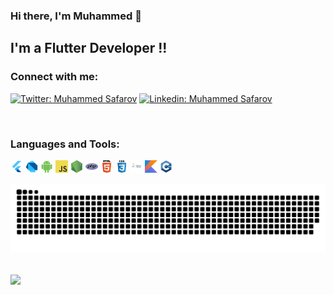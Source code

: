 ### Hi there, I'm Muhammed 👋

## I'm a Flutter Developer !!

### Connect with me:

[![Twitter: Muhammed Safarov](https://img.shields.io/twitter/follow/muhammedsafarow?style=social)](https://twitter.com/muhammedsafarow)
[![Linkedin: Muhammed Safarov](https://img.shields.io/badge/-MuhammedSafarov-blue?style=flat-square&logo=Linkedin&logoColor=white&link=https://www.linkedin.com/in/MuhammedSafarov/)](https://www.linkedin.com/in/muhammed-safarov-ab49711a2/)

<br />

### Languages and Tools:

<code><img height="20" src="https://raw.githubusercontent.com/github/explore/80688e429a7d4ef2fca1e82350fe8e3517d3494d/topics/flutter/flutter.png"></code>
<code><img height="20" src="https://raw.githubusercontent.com/github/explore/80688e429a7d4ef2fca1e82350fe8e3517d3494d/topics/dart/dart.png"></code>
<code><img height="20" src="https://raw.githubusercontent.com/github/explore/80688e429a7d4ef2fca1e82350fe8e3517d3494d/topics/android/android.png"></code>
<code><img height="20" src="https://raw.githubusercontent.com/github/explore/80688e429a7d4ef2fca1e82350fe8e3517d3494d/topics/javascript/javascript.png"></code>
<code><img height="20" src="https://raw.githubusercontent.com/github/explore/80688e429a7d4ef2fca1e82350fe8e3517d3494d/topics/nodejs/nodejs.png"></code>
<code><img height="20" src="https://raw.githubusercontent.com/github/explore/80688e429a7d4ef2fca1e82350fe8e3517d3494d/topics/php/php.png"></code>
<code><img height="20" src="https://raw.githubusercontent.com/github/explore/80688e429a7d4ef2fca1e82350fe8e3517d3494d/topics/html/html.png"></code>
<code><img height="20" src="https://raw.githubusercontent.com/github/explore/80688e429a7d4ef2fca1e82350fe8e3517d3494d/topics/css/css.png"></code>
<code><img height="20" src="https://raw.githubusercontent.com/github/explore/80688e429a7d4ef2fca1e82350fe8e3517d3494d/topics/java/java.png"></code>
<code><img height="20" src="https://raw.githubusercontent.com/github/explore/80688e429a7d4ef2fca1e82350fe8e3517d3494d/topics/kotlin/kotlin.png"></code>
<code><img height="20" src="https://raw.githubusercontent.com/github/explore/80688e429a7d4ef2fca1e82350fe8e3517d3494d/topics/cpp/cpp.png"></code>

 ![github contribution grid snake animation](https://raw.githubusercontent.com/platane/platane/output/github-contribution-grid-snake.svg)
<br />
<br />


<a href="https://github.com/MuhammedSafaroff">
  <img align="center" src="https://github-readme-stats.vercel.app/api/top-langs/?username=MuhammedSafaroff&theme=light&hide_langs_below=1" />
</a>


